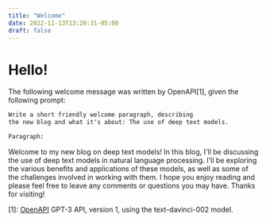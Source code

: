 ```yaml
---
title: "Welcome"
date: 2022-11-13T13:20:31-05:00
draft: false
---
```


# Hello!

The following welcome message was written by OpenAPI[1], given the following prompt:

```markdown
Write a short friendly welcome paragraph, describing
the new blog and what it's about: The use of deep text models.

Paragraph:
```

Welcome to my new blog on deep text models! In this blog, I'll be discussing the use of deep text models in natural language processing. I'll be exploring the various benefits and applications of these models, as well as some of the challenges involved in working with them. I hope you enjoy reading and please feel free to leave any comments or questions you may have. Thanks for visiting!

[1]: [OpenAPI](https://openai.com/) GPT-3 API, version 1, using the text-davinci-002 model.
